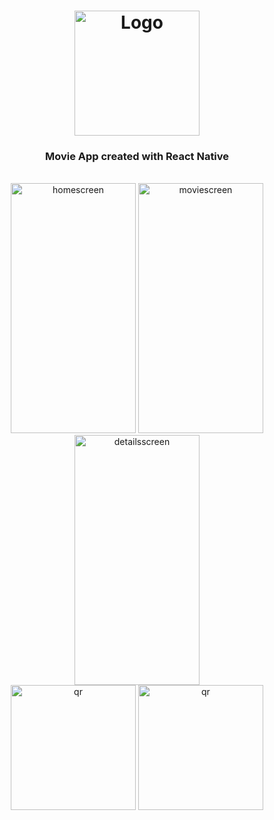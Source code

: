 <h1 align="center">
  <img width="200px" src="https://icon-library.com/images/movie-app-icon/movie-app-icon-0.jpg" alt="Logo" />
  <br />
</h1>

<h3 align="center">
   Movie App created with React Native</a>
</h3>


<div style="display: inline_block" align="center"><br>
  <img width="200px" height="400px"" style="object-fit: contain" src="https://github.com/eraydmrcoglu/React-Native-Movie-App/assets/75967993/ca180225-848f-470b-b89c-bfdf0948eda6" alt="homescreen"/>
  <img width="200px" height="400px" style="object-fit: contain" src="https://github.com/eraydmrcoglu/React-Native-Movie-App/assets/75967993/d46c8320-4a8b-44b3-bc55-22079793f141" alt="moviescreen"/>
  <img width="200px" height="400px" style="object-fit: contain" src="https://github.com/eraydmrcoglu/React-Native-Movie-App/assets/75967993/bc5115d9-025d-4631-afd2-f3f495997f7b" alt="detailsscreen"/>
</div>

<div align="center">
  <a href="#"><img src="https://qr.expo.dev/expo-go?owner=flexnerr&slug=movie-app&releaseChannel=default&host=exp.host" alt="qr" width="200" height="200" /></a>
  <a href="#"><img src="https://user-images.githubusercontent.com/99184393/182557606-b36f2540-1260-42bf-b547-ed5832e3615e.png" alt="qr" width="200" height="200" /></a>
</div>
